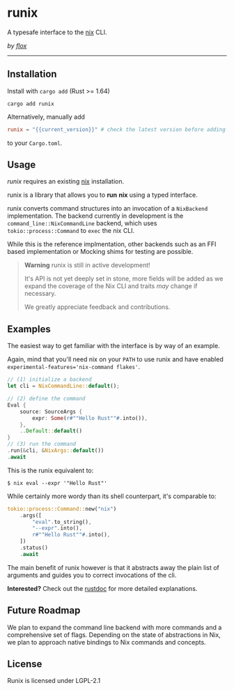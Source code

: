 # runix

A typesafe interface to the [nix](https://github.com/nixos/nix) CLI.

*by [flox](https://github.com/flox)*

------

## Installation

Install with `cargo add` (Rust >= 1.64)

```shell
cargo add runix
```

Alternatively, manually add

```toml
runix = "{{current_version}}" # check the latest version before adding
```

to your `Cargo.toml`.

## Usage

*runix* requires an existing [nix](https://github.com/nixos/nix) installation.

runix is a library that allows you to **run** **nix** using a typed
interface.

runix converts command structures into an invocation of a `NixBackend`
implementation.
The backend currently in development is the `command_line::NixCommandLine`
backend, which uses `tokio::process::Command` to `exec` the nix CLI.

While this is the reference implmentation, other backends such as an
FFI based implementation or Mocking shims for testing are possible.

> **Warning**
> runix is still in active development!
>
> It's API is not yet deeply set in stone, more fields will be added as we
> expand the coverage of the Nix CLI and traits _may_ change if necessary.
>
> We greatly appreciate feedback and contributions.

## Examples

The easiest way to get familiar with the interface is by way of an example.

Again, mind that you'll need nix on your `PATH` to use runix
and have enabled `experimental-features='nix-command flakes'`.

```rust
// (1) initialize a backend
let cli = NixCommandLine::default();

// (2) define the command
Eval {
    source: SourceArgs {
        expr: Some(r#""Hello Rust""#.into()),
    },
    ..Default::default()
}
// (3) run the command
.run(&cli, &NixArgs::default())
.await
```

This is the runix equivalent to:

```shell
$ nix eval --expr '"Hello Rust"'
```

While certainly more wordy than its shell counterpart, it's comparable to:

```rust
tokio::process::Command::new("nix")
    .args([
        "eval".to_string(),
        "--expr".into(),
        r#""Hello Rust""#.into(),
    ])
    .status()
    .await
```

The main benefit of runix however is that it abstracts away the plain list
of arguments and guides you to correct invocations of the cli.

**Interested?** Check out the [rustdoc](https://docs.rs/runix/) for more detailed explanations.


## Future Roadmap

We plan to expand the command line backend with more commands and
a comprehensive set of flags.
Depending on the state of abstractions in Nix,
we plan to approach native bindings to Nix commands and concepts.

## License

Runix is licensed under LGPL-2.1
